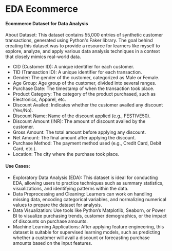 # EDA Ecommerce

#### Ecommerce Dataset for Data Analysis
About Dataset:
This dataset contains 55,000 entries of synthetic customer transactions, generated using Python's Faker library. The goal behind creating this dataset was to provide a resource for learners like myself to explore, analyze, and apply various data analysis techniques in a context that closely mimics real-world data.
- CID (Customer ID): A unique identifier for each customer.
- TID (Transaction ID): A unique identifier for each transaction.
- Gender: The gender of the customer, categorized as Male or Female.
- Age Group: Age group of the customer, divided into several ranges.
- Purchase Date: The timestamp of when the transaction took place.
- Product Category: The category of the product purchased, such as Electronics, Apparel, etc.
- Discount Availed: Indicates whether the customer availed any discount (Yes/No).
- Discount Name: Name of the discount applied (e.g., FESTIVE50).
- Discount Amount (INR): The amount of discount availed by the customer.
- Gross Amount: The total amount before applying any discount.
- Net Amount: The final amount after applying the discount.
- Purchase Method: The payment method used (e.g., Credit Card, Debit Card, etc.).
- Location: The city where the purchase took place.

#### Use Cases:
- Exploratory Data Analysis (EDA): This dataset is ideal for conducting EDA, allowing users to practice techniques such as summary statistics, visualizations, and identifying patterns within the data.
- Data Preprocessing and Cleaning: Learners can work on handling missing data, encoding categorical variables, and normalizing numerical values to prepare the dataset for analysis.
- Data Visualization: Use tools like Python’s Matplotlib, Seaborn, or Power BI to visualize purchasing trends, customer demographics, or the impact of discounts on purchase amounts.
- Machine Learning Applications: After applying feature engineering, this dataset is suitable for supervised learning models, such as predicting whether a customer will avail a discount or forecasting purchase amounts based on the input features.
